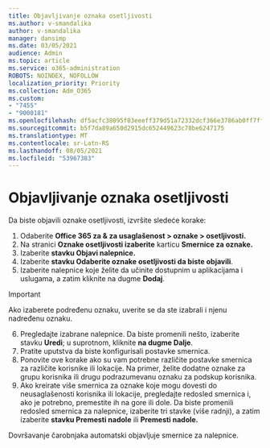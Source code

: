 ```yaml
---
title: Objavljivanje oznaka osetljivosti
ms.author: v-smandalika
author: v-smandalika
manager: dansimp
ms.date: 03/05/2021
audience: Admin
ms.topic: article
ms.service: o365-administration
ROBOTS: NOINDEX, NOFOLLOW
localization_priority: Priority
ms.collection: Adm_O365
ms.custom:
- "7455"
- "9000181"
ms.openlocfilehash: df5acfc38095f03eeeff379d51a72332dcf366e3786ab0ff7ffcd655cbafd1cf
ms.sourcegitcommit: b5f7da89a650d2915dc652449623c78be6247175
ms.translationtype: MT
ms.contentlocale: sr-Latn-RS
ms.lasthandoff: 08/05/2021
ms.locfileid: "53967383"
---
```

# <a name="publish-sensitivity-labels"></a>Objavljivanje oznaka osetljivosti

Da biste objavili oznake osetljivosti, izvršite sledeće korake:

1. Odaberite **Office 365 za & za usaglašenost > oznake > osetljivosti.**
2. Na stranici **Oznake osetljivosti izaberite** karticu **Smernice za oznake.**
3. Izaberite **stavku Objavi nalepnice.**
4. Izaberite **stavku Odaberite oznake osetljivosti da biste objavili**. 
5. Izaberite nalepnice koje želite da učinite dostupnim u aplikacijama i uslugama, a zatim kliknite na dugme **Dodaj**.
> [!IMPORTANT]
> Ako izaberete podređenu oznaku, uverite se da ste izabrali i njenu nadređenu oznaku.
6. Pregledajte izabrane nalepnice. Da biste promenili nešto, izaberite stavku **Uredi**; u suprotnom, kliknite **na dugme Dalje**.
7. Pratite uputstva da biste konfigurisali postavke smernica.
8. Ponovite ove korake ako su vam potrebne različite postavke smernica za različite korisnike ili lokacije. Na primer, želite dodatne oznake za grupu korisnika ili drugu podrazumevanu oznaku za podskup korisnika.
9. Ako kreirate više smernica za oznake koje mogu dovesti do neusaglašenosti korisnika ili lokacije, pregledajte redosled smernica i, ako je potrebno, premestite ih na gore ili dole. Da biste promenili redosled smernica za nalepnice, izaberite tri stavke (više radnji), a zatim izaberite **stavku Premesti nadole** ili **Premesti nadole.**

Dovršavanje čarobnjaka automatski objavljuje smernice za nalepnice.

